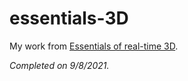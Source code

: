 # essentials-3D

My work from [Essentials of real-time 3D](https://learn.unity.com/project/essentials-of-real-time-3d?pathwayId=5f7bcab4edbc2a0023e9c38f&missionId=5f777d9bedbc2a001f6f5ec7).

*Completed on 9/8/2021.*
